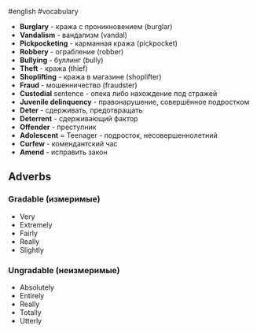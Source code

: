 #english #vocabulary 
- **Burglary** - кража с проникновением (burglar)
- **Vandalism** - вандализм (vandal)
- **Pickpocketing** - карманная кража (pickpocket)
- **Robbery** - ограбление (robber)
- **Bullying** - буллинг (bully)
- **Theft** - кража (thief)
- **Shoplifting** - кража в магазине (shoplifter)
- **Fraud** - мошенничество (fraudster)
- **Custodial** sentence - опека либо нахождение под стражей
- **Juvenile delinquency** - правонарушение, совершённое подростком
- **Deter** - сдерживать, предотвращать
- **Deterrent** - сдерживающий фактор
- **Offender** - преступник
- **Adolescent** = Teenager - подросток, несовершеннолетний
- **Curfew** - комендантский час
- **Amend** - исправить закон
## Adverbs
### Gradable (измеримые)
- Very
- Extremely
- Fairly
- Really
- Slightly
### Ungradable (неизмеримые)
- Absolutely
- Entirely
- Really
- Totally
- Utterly
